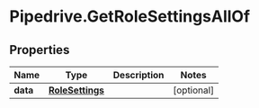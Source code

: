 # Pipedrive.GetRoleSettingsAllOf

## Properties

Name | Type | Description | Notes
------------ | ------------- | ------------- | -------------
**data** | [**RoleSettings**](RoleSettings.md) |  | [optional] 


